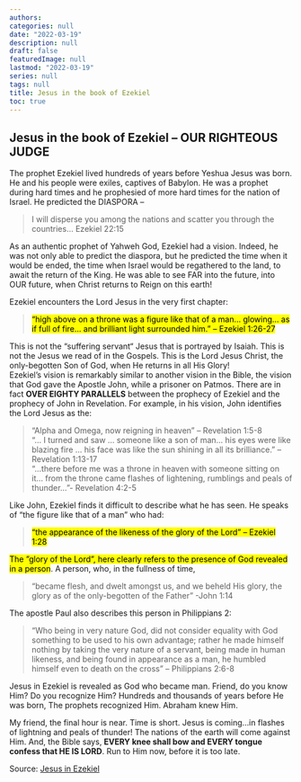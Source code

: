 ```yaml
---
authors:
categories: null
date: "2022-03-19"
description: null
draft: false
featuredImage: null
lastmod: "2022-03-19"
series: null
tags: null
title: Jesus in the book of Ezekiel
toc: true
---
```


<!--more-->


## Jesus in the book of Ezekiel – OUR RIGHTEOUS JUDGE


The prophet Ezekiel lived hundreds of years before Yeshua Jesus was born. He and his people were exiles, captives of Babylon. He was a prophet during hard times and he prophesied of more hard times for the nation of Israel. He predicted the DIASPORA –  

>I will disperse you among the nations and scatter you through the countries… Ezekiel 22:15  

As an authentic prophet of Yahweh God, Ezekiel had a vision. Indeed, he was not only able to predict the diaspora, but he predicted the time when it would be ended, the time when Israel would be regathered to the land, to await the return of the King. He was able to see FAR into the future, into OUR future, when Christ returns to Reign on this earth!  

Ezekiel encounters the Lord Jesus in the very first chapter:  
> <mark>“high above on a throne was a figure like that of a man… glowing… as if full of fire… and brilliant light surrounded him.” – Ezekiel 1:26-27</mark>  

This is not the “suffering servant“ Jesus that is portrayed by Isaiah. This is not the Jesus we read of in the Gospels. This is the Lord Jesus Christ, the only-begotten Son of God, when He returns in all His Glory!  
Ezekiel’s vision is remarkably similar to another vision in the Bible, the vision that God gave the Apostle John, while a prisoner on Patmos. There are in fact **OVER EIGHTY PARALLELS** between the prophecy of Ezekiel and the prophecy of John in Revelation. For example, in his vision, John identifies the Lord Jesus as the: 
>“Alpha and Omega, now reigning in heaven” – Revelation 1:5-8  
> “… I turned and saw … someone like a son of man… his eyes were like blazing fire … his face was like the sun shining in all its brilliance.” – Revelation 1:13-17  
> “…there before me was a throne in heaven with someone sitting on it… from the throne came flashes of lightening, rumblings and peals of thunder…”- Revelation 4:2-5

Like John, Ezekiel finds it difficult to describe what he has seen. He speaks of “the figure like that of a man” who had:
> <mark>“the appearance of the likeness of the glory of the Lord” – Ezekiel 1:28 </mark> 

<mark>The ”glory of the Lord”, here clearly refers to the presence of God revealed in a person</mark>. A person, who, in the fullness of time, 
>“became flesh, and dwelt amongst us, and we beheld His glory, the glory as of the only-begotten of the Father” -John 1:14

The apostle Paul also describes this person in Philippians 2:
>“Who being in very nature God, did not consider equality with God something to be used to his own advantage; rather he made himself nothing by taking the very nature of a servant, being made in human likeness, and being found in appearance as a man, he humbled himself even to death on the cross” – Philippians 2:6-8

Jesus in Ezekiel is revealed as God who became man. Friend, do you know Him? Do you recognize Him? Hundreds and thousands of years before He was born, The prophets recognized Him. Abraham knew Him.  

My friend, the final hour is near. Time is short. Jesus is coming…in flashes of lightning and peals of thunder! The nations of the earth will come against Him. And, the Bible says, **EVERY knee shall bow and EVERY tongue confess that HE IS LORD**. Run to Him now, before it is too late.

Source: <a href ="https://discoverhistoricjesus.com/jesus-in-ezekiel/">Jesus in Ezekiel</a>